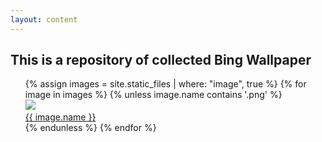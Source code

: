 ```yaml
---
layout: content
---
```

## This is a repository of collected Bing Wallpaper

<ul style="list-style: none;">
		{% assign images = site.static_files | where: "image", true %}
		{% for image in images %}
			{% unless image.name contains '.png' %}
			<li>
			<a href="assets/{{ image.name }}"><img src="http://home.ustc.edu.cn/~lwr1242/bw-thumbnails/{{ image.name }}"><br/>{{ image.name }}</a>
			</li>
			{% endunless %}
		{% endfor %}
</ul>
